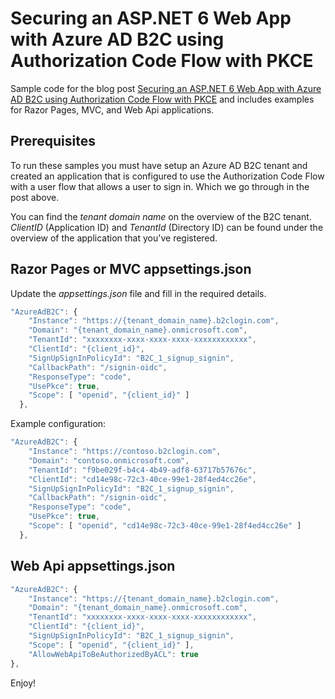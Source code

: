 # Securing an ASP.NET 6 Web App with Azure AD B2C using Authorization Code Flow with PKCE
Sample code for the blog post [Securing an ASP.NET 6 Web App with Azure AD B2C using Authorization Code Flow with PKCE](https://www.ramstad.io/2022/03/08/Securing-an-ASP-NET-6-Web-App-with-Azure-AD-B2C-using-Authorization-Code-Flow-with-PKCE/) and includes examples for Razor Pages, MVC, and Web Api applications.

## Prerequisites
To run these samples you must have setup an Azure AD B2C tenant and created an application that is configured to use the Authorization Code Flow with a user flow that allows a user to sign in. Which we go through in the post above.

You can find the *tenant domain name* on the overview of the B2C tenant. *ClientID* (Application ID) and *TenantId* (Directory ID) can be found under the overview of the application that you've registered.

## Razor Pages or MVC appsettings.json
Update the *appsettings.json* file and fill in the required details.

```javascript
"AzureAdB2C": {
    "Instance": "https://{tenant_domain_name}.b2clogin.com",
    "Domain": "{tenant_domain_name}.onmicrosoft.com",
    "TenantId": "xxxxxxxx-xxxx-xxxx-xxxx-xxxxxxxxxxxx",
    "ClientId": "{client_id}",
    "SignUpSignInPolicyId": "B2C_1_signup_signin",
    "CallbackPath": "/signin-oidc",
    "ResponseType": "code",
    "UsePkce": true,
    "Scope": [ "openid", "{client_id}" ]
  },
```

Example configuration:
```javascript
"AzureAdB2C": {
    "Instance": "https://contoso.b2clogin.com",
    "Domain": "contoso.onmicrosoft.com",
    "TenantId": "f9be029f-b4c4-4b49-adf8-63717b57676c",
    "ClientId": "cd14e98c-72c3-40ce-99e1-28f4ed4cc26e",
    "SignUpSignInPolicyId": "B2C_1_signup_signin",
    "CallbackPath": "/signin-oidc",
    "ResponseType": "code",
    "UsePkce": true,
    "Scope": [ "openid", "cd14e98c-72c3-40ce-99e1-28f4ed4cc26e" ]
  },
```

## Web Api appsettings.json
```javascript
"AzureAdB2C": {
    "Instance": "https://{tenant_domain_name}.b2clogin.com",
    "Domain": "{tenant_domain_name}.onmicrosoft.com",
    "TenantId": "xxxxxxxx-xxxx-xxxx-xxxx-xxxxxxxxxxxx",
    "ClientId": "{client_id}",
    "SignUpSignInPolicyId": "B2C_1_signup_signin",
    "Scope": [ "openid", "{client_id}" ],
    "AllowWebApiToBeAuthorizedByACL": true
},
```

Enjoy!